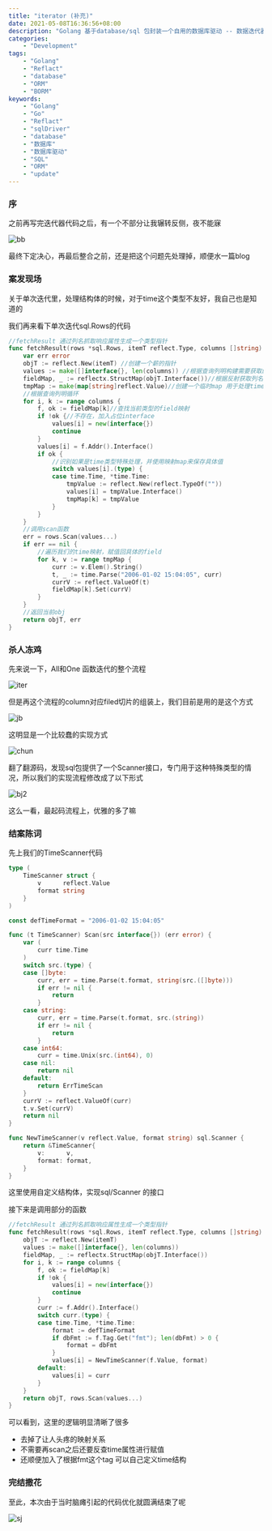 ```yaml
---
title: "iterator (补充)"
date: 2021-05-08T16:36:56+08:00
description: "Golang 基于database/sql 包封装一个自用的数据库驱动 -- 数据迭代器"
categories:
    - "Development"
tags:
    - "Golang"
    - "Reflact"
    - "database"
    - "ORM"
    - "BORM"
keywords:
    - "Golang"
    - "Go"
    - "Reflact"
    - "sqlDriver"
    - "database"
    - "数据库"
    - "数据库驱动"
    - "SQL"
    - "ORM"
    - "update"
---
```


### 序

之前再写完迭代器代码之后，有一个不部分让我辗转反侧，夜不能寐

![bb](https://blog-img.luanruisong.com/blog/img/20210508155633.png)

最终下定决心，再最后整合之前，还是把这个问题先处理掉，顺便水一篇blog

### 案发现场

关于单次迭代里，处理结构体的时候，对于time这个类型不友好，我自己也是知道的

我们再来看下单次迭代sql.Rows的代码

```go
//fetchResult 通过列名抓取响应属性生成一个类型指针
func fetchResult(rows *sql.Rows, itemT reflect.Type, columns []string) (reflect.Value, error) {
    var err error
    objT := reflect.New(itemT) //创建一个薪的指针
    values := make([]interface{}, len(columns)) //根据查询列明构建需要获取的field指针切片
    fieldMap, _ := reflectx.StructMap(objT.Interface())//根据反射获取列名与具体field的映射
    tmpMap := make(map[string]reflect.Value)//创建一个临时map 用于处理time的赋值
    //根据查询列明循环
    for i, k := range columns {
        f, ok := fieldMap[k]//查找当前类型的field映射
        if !ok {//不存在，加入占位interface
            values[i] = new(interface{})
            continue
        }
        values[i] = f.Addr().Interface()
        if ok {
            //识别如果是time类型特殊处理，并使用映射map来保存具体值
            switch values[i].(type) {
            case time.Time, *time.Time:
                tmpValue := reflect.New(reflect.TypeOf(""))
                values[i] = tmpValue.Interface()
                tmpMap[k] = tmpValue
            }
        }
    }
    //调用scan函数
    err = rows.Scan(values...)
    if err == nil {
        //遍历我们的time映射，赋值回具体的field
        for k, v := range tmpMap {
            curr := v.Elem().String()
            t, _ := time.Parse("2006-01-02 15:04:05", curr)
            currV := reflect.ValueOf(t)
            fieldMap[k].Set(currV)
        }
    }
    //返回当前obj
    return objT, err
}
```

### 杀人冻鸡

先来说一下，All和One 函数迭代的整个流程

![iter](https://blog-img.luanruisong.com/blog/img/20210508161345.png)

但是再这个流程的column对应filed切片的组装上，我们目前是用的是这个方式

![jb](https://blog-img.luanruisong.com/blog/img/20210508162904.png)

这明显是一个比较蠢的实现方式

![chun](https://blog-img.luanruisong.com/blog/img/20210508163009.png)

翻了翻源码，发现sql包提供了一个Scanner接口，专门用于这种特殊类型的情况，所以我们的实现流程修改成了以下形式

![bj2](https://blog-img.luanruisong.com/blog/img/20210508163116.png)

这么一看，最起码流程上，优雅的多了嘛

### 结案陈词

先上我们的TimeScanner代码

```go
type (
    TimeScanner struct {
        v      reflect.Value
        format string
    }
)

const defTimeFormat = "2006-01-02 15:04:05"

func (t TimeScanner) Scan(src interface{}) (err error) {
    var (
        curr time.Time
    )
    switch src.(type) {
    case []byte:
        curr, err = time.Parse(t.format, string(src.([]byte)))
        if err != nil {
            return
        }
    case string:
        curr, err = time.Parse(t.format, src.(string))
        if err != nil {
            return
        }
    case int64:
        curr = time.Unix(src.(int64), 0)
    case nil:
        return nil
    default:
        return ErrTimeScan
    }
    currV := reflect.ValueOf(curr)
    t.v.Set(currV)
    return nil
}

func NewTimeScanner(v reflect.Value, format string) sql.Scanner {
    return &TimeScanner{
        v:      v,
        format: format,
    }
}
```

这里使用自定义结构体，实现sql/Scanner 的接口

接下来是调用部分的函数

```go
//fetchResult 通过列名抓取响应属性生成一个类型指针
func fetchResult(rows *sql.Rows, itemT reflect.Type, columns []string) (reflect.Value, error) {
    objT := reflect.New(itemT)
    values := make([]interface{}, len(columns))
    fieldMap, _ := reflectx.StructMap(objT.Interface())
    for i, k := range columns {
        f, ok := fieldMap[k]
        if !ok {
            values[i] = new(interface{})
            continue
        }
        curr := f.Addr().Interface()
        switch curr.(type) {
        case time.Time, *time.Time:
            format := defTimeFormat
            if dbFmt := f.Tag.Get("fmt"); len(dbFmt) > 0 {
                format = dbFmt
            }
            values[i] = NewTimeScanner(f.Value, format)
        default:
            values[i] = curr
        }
    }
    return objT, rows.Scan(values...)
}
```

可以看到，这里的逻辑明显清晰了很多

- 去掉了让人头疼的映射关系
- 不需要再scan之后还要反查time属性进行赋值
- 还顺便加入了根据fmt这个tag 可以自己定义time结构

### 完结撒花

至此，本次由于当时脑瘫引起的代码优化就圆满结束了呢

![sj](https://blog-img.luanruisong.com/blog/img/20210508163835.png)
